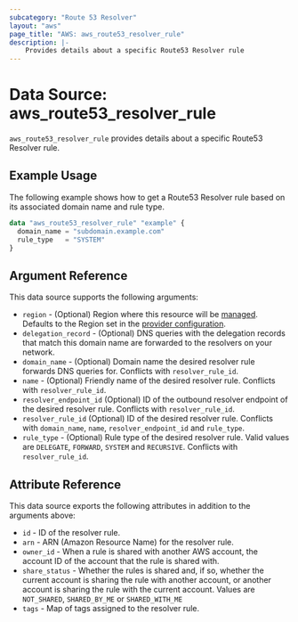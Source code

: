 ```yaml
---
subcategory: "Route 53 Resolver"
layout: "aws"
page_title: "AWS: aws_route53_resolver_rule"
description: |-
    Provides details about a specific Route53 Resolver rule
---
```


# Data Source: aws_route53_resolver_rule

`aws_route53_resolver_rule` provides details about a specific Route53 Resolver rule.

## Example Usage

The following example shows how to get a Route53 Resolver rule based on its associated domain name and rule type.

```terraform
data "aws_route53_resolver_rule" "example" {
  domain_name = "subdomain.example.com"
  rule_type   = "SYSTEM"
}
```

## Argument Reference

This data source supports the following arguments:

* `region` - (Optional) Region where this resource will be [managed](https://docs.aws.amazon.com/general/latest/gr/rande.html#regional-endpoints). Defaults to the Region set in the [provider configuration](https://registry.terraform.io/providers/hashicorp/aws/latest/docs#aws-configuration-reference).
* `delegation_record` - (Optional) DNS queries with the delegation records that match this domain name are forwarded to the resolvers on your network.
* `domain_name` - (Optional) Domain name the desired resolver rule forwards DNS queries for. Conflicts with `resolver_rule_id`.
* `name` - (Optional) Friendly name of the desired resolver rule. Conflicts with `resolver_rule_id`.
* `resolver_endpoint_id` (Optional) ID of the outbound resolver endpoint of the desired resolver rule. Conflicts with `resolver_rule_id`.
* `resolver_rule_id` (Optional) ID of the desired resolver rule. Conflicts with `domain_name`, `name`, `resolver_endpoint_id` and `rule_type`.
* `rule_type` - (Optional) Rule type of the desired resolver rule. Valid values are `DELEGATE`, `FORWARD`, `SYSTEM` and `RECURSIVE`. Conflicts with `resolver_rule_id`.

## Attribute Reference

This data source exports the following attributes in addition to the arguments above:

* `id` - ID of the resolver rule.
* `arn` - ARN (Amazon Resource Name) for the resolver rule.
* `owner_id` - When a rule is shared with another AWS account, the account ID of the account that the rule is shared with.
* `share_status` - Whether the rules is shared and, if so, whether the current account is sharing the rule with another account, or another account is sharing the rule with the current account.
Values are `NOT_SHARED`, `SHARED_BY_ME` or `SHARED_WITH_ME`
* `tags` - Map of tags assigned to the resolver rule.
